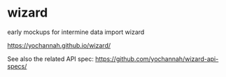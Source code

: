 # wizard
early mockups for intermine data import wizard

https://yochannah.github.io/wizard/

See also the related API spec: https://github.com/yochannah/wizard-api-specs/
